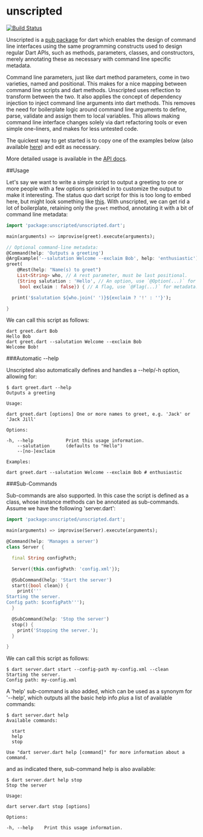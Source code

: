 unscripted
==========

[![Build Status](https://drone.io/github.com/seaneagan/unscripted/status.png)](https://drone.io/github.com/seaneagan/unscripted/latest)

Unscripted is a [pub package][pkg] for dart which enables the design of command
line interfaces using the same programming constructs used to design regular
Dart APIs, such as methods, parameters, classes, and constructors, merely
annotating these as necessary with command line specific metadata.

Command line parameters, just like dart method parameters, come in two varieties,
named and positional.  This makes for a nice mapping between command line scripts
and dart methods.  Unscripted uses reflection to transform between the two.
It also applies the concept of dependency injection to inject command line
arguments into dart methods.  This removes the need for boilerplate logic
around command line arguments to define, parse, validate and assign them to
local variables.  This allows making command line interface changes solely
via dart refactoring tools or even simple one-liners, and makes for less untested
code.

The quickest way to get started is to copy one of the examples below
(also available [here][examples]) and edit as necessary.

More detailed usage is available in the [API docs][api_docs].

##Usage

Let's say we want to write a simple script to output a greeting to one or more
people with a few options sprinkled in to customize the output to make it
interesting.  The status quo dart script for this is too long to embed here,
but might look something like [this][old_greet].  With unscripted, we can get
rid a lot of boilerplate, retaining only the `greet` method, annotating it
with a bit of command line metadata:

```dart
import 'package:unscripted/unscripted.dart';

main(arguments) => improvise(greet).execute(arguments);

// Optional command-line metadata:
@Command(help: 'Outputs a greeting')
@ArgExample('--salutation Welcome --exclaim Bob', help: 'enthusiastic')
greet(
    @Rest(help: "Name(s) to greet")
    List<String> who, // A rest parameter, must be last positional.
    {String salutation : 'Hello', // An option, use `@Option(...)` for metadata.
     bool exclaim : false}) { // A flag, use `@Flag(...)` for metadata.

  print('$salutation ${who.join(' ')}${exclaim ? '!' : ''}');

}
```

We can call this script as follows:

```shell
dart greet.dart Bob
Hello Bob
dart greet.dart --salutation Welcome --exclaim Bob
Welcome Bob!
```

###Automatic --help

Unscripted also automatically defines and handles a --help/-h option,
allowing for:

```shell
$ dart greet.dart --help
Outputs a greeting

Usage:

dart greet.dart [options] One or more names to greet, e.g. 'Jack' or 'Jack Jill'

Options:

-h, --help            Print this usage information.
    --salutation      (defaults to "Hello")
    --[no-]exclaim

Examples:

dart greet.dart --salutation Welcome --exclaim Bob # enthusiastic
```

###Sub-Commands

Sub-commands are also supported.  In this case the script is defined as a
class, whose instance methods can be annotated as sub-commands.  Assume we have
the following 'server.dart':

```dart
import 'package:unscripted/unscripted.dart';

main(arguments) => improvise(Server).execute(arguments);

@Command(help: 'Manages a server')
class Server {

  final String configPath;

  Server({this.configPath: 'config.xml'});

  @SubCommand(help: 'Start the server')
  start({bool clean}) {
    print('''
Starting the server.
Config path: $configPath''');
  }

  @SubCommand(help: 'Stop the server')
  stop() {
    print('Stopping the server.');
  }

}
```

We can call this script as follows:

```shell
$ dart server.dart start --config-path my-config.xml --clean
Starting the server.
Config path: my-config.xml
```

A 'help' sub-command is also added, which can be used as a synonym for '--help',
which outputs all the basic help info *plus* a list of available commands:

```shell
$ dart server.dart help
Available commands:

  start
  help
  stop

Use "dart server.dart help [command]" for more information about a command.
```

and as indicated there, sub-command help is also available:

```shell
$ dart server.dart help stop
Stop the server

Usage:

dart server.dart stop [options]

Options:

-h, --help    Print this usage information.
```

[pkg]: http://pub.dartlang.org/packages/unscripted
[api_docs]: https://seaneagan.github.com/unscripted/unscripted.html
[improvise]: https://seaneagan.github.com/unscripted/unscripted.html#improvise
[examples]: https://github.com/seaneagan/unscripted/tree/master/example
[old_greet]: https://github.com/seaneagan/unscripted/tree/master/example/old_greet.dart

